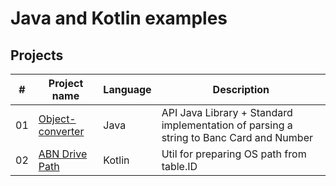 # Java and Kotlin examples

## Projects

| #  | Project name                                                                                    | Language | Description                                                                            |
|----|-------------------------------------------------------------------------------------------------|----------|----------------------------------------------------------------------------------------| 
| 01 | [Object-converter](https://github.com/abn-dev-01/abn-jvm-examples/tree/master/object-converter) | Java     | API Java Library + Standard implementation of parsing a string to Banc Card and Number |  
| 02 | [ABN Drive Path](./abn-drive-path)                                                              | Kotlin   | Util for preparing OS path from table.ID                                               |  
